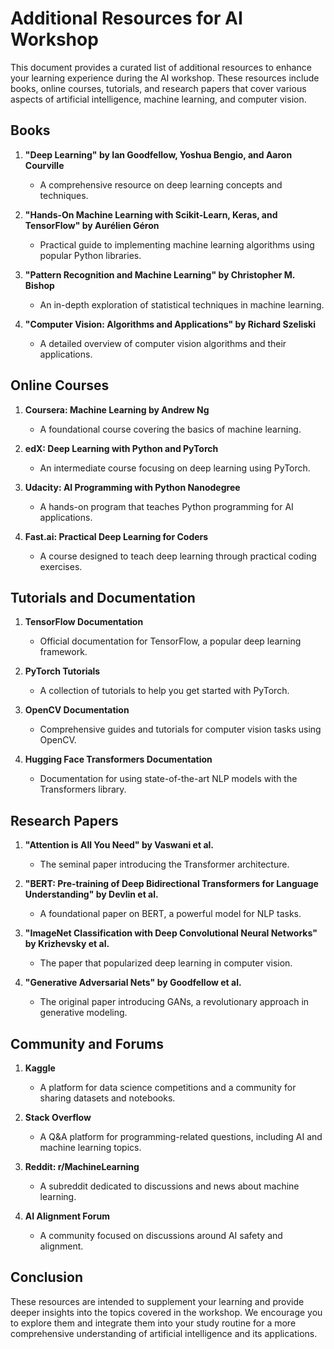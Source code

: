# Additional Resources for AI Workshop

This document provides a curated list of additional resources to enhance your learning experience during the AI workshop. These resources include books, online courses, tutorials, and research papers that cover various aspects of artificial intelligence, machine learning, and computer vision.

## Books

1. **"Deep Learning" by Ian Goodfellow, Yoshua Bengio, and Aaron Courville**
   - A comprehensive resource on deep learning concepts and techniques.

2. **"Hands-On Machine Learning with Scikit-Learn, Keras, and TensorFlow" by Aurélien Géron**
   - Practical guide to implementing machine learning algorithms using popular Python libraries.

3. **"Pattern Recognition and Machine Learning" by Christopher M. Bishop**
   - An in-depth exploration of statistical techniques in machine learning.

4. **"Computer Vision: Algorithms and Applications" by Richard Szeliski**
   - A detailed overview of computer vision algorithms and their applications.

## Online Courses

1. **Coursera: Machine Learning by Andrew Ng**
   - A foundational course covering the basics of machine learning.

2. **edX: Deep Learning with Python and PyTorch**
   - An intermediate course focusing on deep learning using PyTorch.

3. **Udacity: AI Programming with Python Nanodegree**
   - A hands-on program that teaches Python programming for AI applications.

4. **Fast.ai: Practical Deep Learning for Coders**
   - A course designed to teach deep learning through practical coding exercises.

## Tutorials and Documentation

1. **TensorFlow Documentation**
   - Official documentation for TensorFlow, a popular deep learning framework.

2. **PyTorch Tutorials**
   - A collection of tutorials to help you get started with PyTorch.

3. **OpenCV Documentation**
   - Comprehensive guides and tutorials for computer vision tasks using OpenCV.

4. **Hugging Face Transformers Documentation**
   - Documentation for using state-of-the-art NLP models with the Transformers library.

## Research Papers

1. **"Attention is All You Need" by Vaswani et al.**
   - The seminal paper introducing the Transformer architecture.

2. **"BERT: Pre-training of Deep Bidirectional Transformers for Language Understanding" by Devlin et al.**
   - A foundational paper on BERT, a powerful model for NLP tasks.

3. **"ImageNet Classification with Deep Convolutional Neural Networks" by Krizhevsky et al.**
   - The paper that popularized deep learning in computer vision.

4. **"Generative Adversarial Nets" by Goodfellow et al.**
   - The original paper introducing GANs, a revolutionary approach in generative modeling.

## Community and Forums

1. **Kaggle**
   - A platform for data science competitions and a community for sharing datasets and notebooks.

2. **Stack Overflow**
   - A Q&A platform for programming-related questions, including AI and machine learning topics.

3. **Reddit: r/MachineLearning**
   - A subreddit dedicated to discussions and news about machine learning.

4. **AI Alignment Forum**
   - A community focused on discussions around AI safety and alignment.

## Conclusion

These resources are intended to supplement your learning and provide deeper insights into the topics covered in the workshop. We encourage you to explore them and integrate them into your study routine for a more comprehensive understanding of artificial intelligence and its applications.